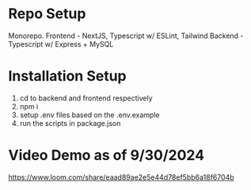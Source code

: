 # Repo Setup
Monorepo.
Frontend - NextJS, Typescript w/ ESLint, Tailwind
Backend - Typescript w/ Express + MySQL

# Installation Setup
1) cd to backend and frontend respectively
2) npm i
3) setup .env files based on the .env.example
4) run the scripts in package.json

# Video Demo as of 9/30/2024
https://www.loom.com/share/eaad89ae2e5e44d78ef5bb6a18f6704b
